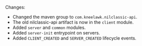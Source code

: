 Changes:

* Changed the maven group to `com.kneelawk.nilclassic-api`.
* The old nilclassic-api artifact is now in the `client` module.
* Added `server` and `common` modules.
* Added `server-init` entrypoint on servers.
* Added `CLIENT_CREATED` and `SERVER_CREATED` lifecycle events.
